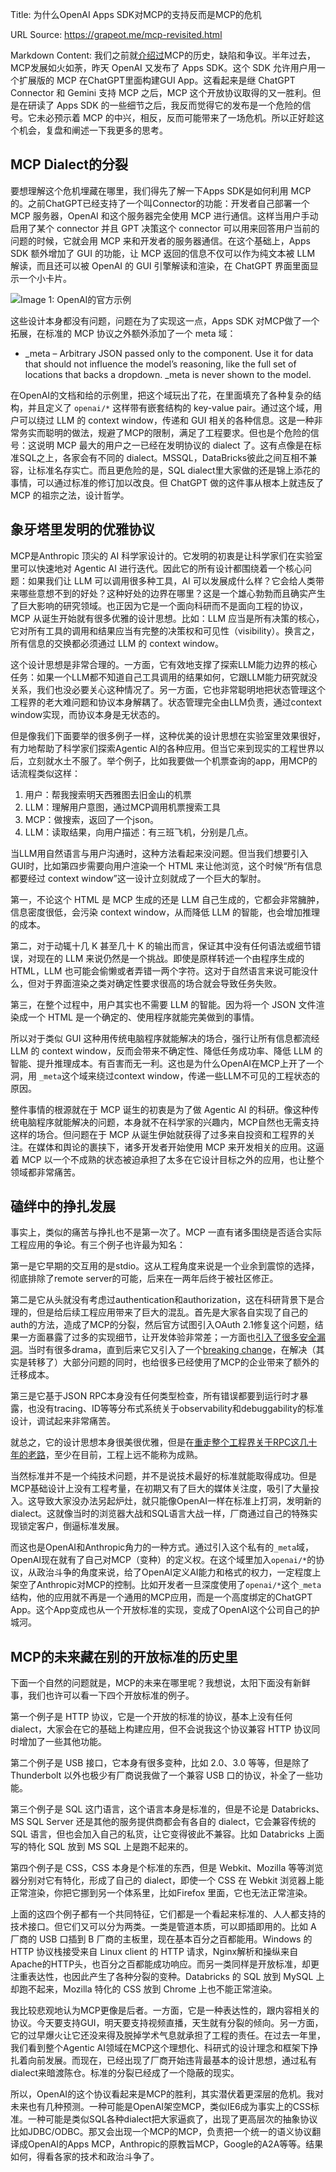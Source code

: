 Title: 为什么OpenAI Apps SDK对MCP的支持反而是MCP的危机

URL Source: https://grapeot.me/mcp-revisited.html

Markdown Content:
我们之前就[介绍过](https://grapeot.me/mcp.html)MCP的历史，缺陷和争议。半年过去，MCP发展如火如荼，昨天 OpenAI 又发布了 Apps SDK。这个 SDK 允许用户用一个扩展版的 MCP 在ChatGPT里面构建GUI App。这看起来是继 ChatGPT Connector 和 Gemini 支持 MCP 之后，MCP 这个开放协议取得的又一胜利。但是在研读了 Apps SDK 的一些细节之后，我反而觉得它的发布是一个危险的信号。它未必预示着 MCP 的中兴，相反，反而可能带来了一场危机。所以正好趁这个机会，复盘和阐述一下我更多的思考。

MCP Dialect的分裂
--------------

要想理解这个危机埋藏在哪里，我们得先了解一下Apps SDK是如何利用 MCP 的。之前ChatGPT已经支持了一个叫Connector的功能：开发者自己部署一个 MCP 服务器，OpenAI 和这个服务器完全使用 MCP 进行通信。这样当用户手动启用了某个 connector 并且 GPT 决策这个 connector 可以用来回答用户当前的问题的时候，它就会用 MCP 来和开发者的服务器通信。在这个基础上，Apps SDK 额外增加了 GUI 的功能，让 MCP 返回的信息不仅可以作为纯文本被 LLM 解读，而且还可以被 OpenAI 的 GUI 引擎解读和渲染，在 ChatGPT 界面里面显示一个小卡片。

![Image 1: OpenAI的官方示例](https://developers.openai.com/images/apps-sdk/inline_display_mode.png)

这些设计本身都没有问题，问题在为了实现这一点，Apps SDK 对MCP做了一个拓展，在标准的 MCP 协议之外额外添加了一个 meta 域：

*   _meta – Arbitrary JSON passed only to the component. Use it for data that should not influence the model’s reasoning, like the full set of locations that backs a dropdown. _meta is never shown to the model.

在OpenAI的文档和给的示例里，把这个域玩出了花，在里面填充了各种复杂的结构，并且定义了 `openai/*` 这样带有嵌套结构的 key-value pair。通过这个域，用户可以绕过 LLM 的 context window，传递和 GUI 相关的各种信息。这是一种非常务实而聪明的做法，规避了MCP的限制，满足了工程要求。但也是个危险的信号：这说明 MCP 最大的用户之一已经在发明协议的 dialect 了。这有点像是在标准SQL之上，各家会有不同的 dialect。MSSQL，DataBricks彼此之间互相不兼容，让标准名存实亡。而且更危险的是，SQL dialect里大家做的还是锦上添花的事情，可以通过标准的修订加以改良。但 ChatGPT 做的这件事从根本上就违反了 MCP 的祖宗之法，设计哲学。

象牙塔里发明的优雅协议
-----------

MCP是Anthropic 顶尖的 AI 科学家设计的。它发明的初衷是让科学家们在实验室里可以快速地对 Agentic AI 进行迭代。因此它的所有设计都围绕着一个核心问题：如果我们让 LLM 可以调用很多种工具，AI 可以发展成什么样？它会给人类带来哪些意想不到的好处？这种好处的边界在哪里？这是一个雄心勃勃而且确实产生了巨大影响的研究领域。也正因为它是一个面向科研而不是面向工程的协议，MCP 从诞生开始就有很多优雅的设计思想。比如：LLM 应当是所有决策的核心，它对所有工具的调用和结果应当有完整的决策权和可见性（visibility）。换言之，所有信息的交换都必须通过 LLM 的 context window。

这个设计思想是非常合理的。一方面，它有效地支撑了探索LLM能力边界的核心任务：如果一个LLM都不知道自己工具调用的结果如何，它跟LLM能力研究就没关系，我们也没必要关心这种情况了。另一方面，它也非常聪明地把状态管理这个工程界的老大难问题和协议本身解耦了。状态管理完全由LLM负责，通过context window实现，而协议本身是无状态的。

但是像我们下面要举的很多例子一样，这种优美的设计思想在实验室里效果很好，有力地帮助了科学家们探索Agentic AI的各种应用。但当它来到现实的工程世界以后，立刻就水土不服了。举个例子，比如我要做一个机票查询的app，用MCP的话流程类似这样：

1.   用户：帮我搜索明天西雅图去旧金山的机票
2.   LLM：理解用户意图，通过MCP调用机票搜索工具
3.   MCP：做搜索，返回了一个json。
4.   LLM：读取结果，向用户描述：有三班飞机，分别是几点。

当LLM用自然语言与用户沟通时，这种方法看起来没问题。但当我们想要引入 GUI时，比如第四步需要向用户渲染一个 HTML 来让他浏览，这个时候“所有信息都要经过 context window”这一设计立刻就成了一个巨大的掣肘。

第一，不论这个 HTML 是 MCP 生成的还是 LLM 自己生成的，它都会非常臃肿，信息密度很低，会污染 context window，从而降低 LLM 的智能，也会增加推理的成本。

第二，对于动辄十几 K 甚至几十 K 的输出而言，保证其中没有任何语法或细节错误，对现在的 LLM 来说仍然是一个挑战。即使是原样转述一个由程序生成的 HTML，LLM 也可能会偷懒或者弄错一两个字符。这对于自然语言来说可能没什么，但对于界面渲染之类对确定性要求很高的场合就会导致任务失败。

第三，在整个过程中，用户其实也不需要 LLM 的智能。因为将一个 JSON 文件渲染成一个 HTML 是一个确定的、使用程序就能完美做到的事情。

所以对于类似 GUI 这种用传统电脑程序就能解决的场合，强行让所有信息都流经 LLM 的 context window，反而会带来不确定性、降低任务成功率、降低 LLM 的智能、提升推理成本。有百害而无一利。这也是为什么OpenAI在MCP上开了一个洞，用 `_meta`这个域来绕过context window，传递一些LLM不可见的工程状态的原因。

整件事情的根源就在于 MCP 诞生的初衷是为了做 Agentic AI 的科研。像这种传统电脑程序就能解决的问题，本身就不在科学家的兴趣内，MCP自然也无需支持这样的场合。但问题在于 MCP 从诞生伊始就获得了过多来自投资和工程界的关注。在媒体和舆论的裹挟下，诸多开发者开始使用 MCP 来开发相关的应用。这逼着 MCP 以一个不成熟的状态被迫承担了太多在它设计目标之外的应用，也让整个领域都非常痛苦。

磕绊中的挣扎发展
--------

事实上，类似的痛苦与挣扎也不是第一次了。MCP 一直有诸多围绕是否适合实际工程应用的争论。有三个例子也许最为知名：

第一是它早期的交互用的是stdio。这从工程角度来说是一个业余到震惊的选择，彻底排除了remote server的可能，后来在一两年后终于被社区修正。

第二是它从头就没有考虑过authentication和authorization，这在科研背景下是合理的，但是给后续工程应用带来了巨大的混乱。首先是大家各自实现了自己的auth的方法，造成了MCP的分裂，然后官方试图引入OAuth 2.1修复这个问题，结果一方面暴露了过多的实现细节，让开发体验非常差；一方面也[引入了很多安全漏洞](https://www.docker.com/blog/mpc-horror-stories-cve-2025-49596-local-host-breach/)。当时有很多drama，直到后来它又引入了一个[breaking change](https://modelcontextprotocol.io/specification/2025-06-18/changelog)，在解决（其实是转移了）大部分问题的同时，也给很多已经使用了MCP的企业带来了额外的迁移成本。

第三是它基于JSON RPC本身没有任何类型检查，所有错误都要到运行时才暴露，也没有tracing、ID等等分布式系统关于observability和debuggability的标准设计，调试起来非常痛苦。

就总之，它的设计思想本身很美很优雅，但是在[重走整个工程界关于RPC这几十年的老路](https://julsimon.medium.com/why-mcps-disregard-for-40-years-of-rpc-best-practices-will-burn-enterprises-8ef85ce5bc9b)，至少在目前，工程上远不能称为成熟。

当然标准并不是一个纯技术问题，并不是说技术最好的标准就能取得成功。但是MCP基础设计上没有工程考量，在初期又有了巨大的媒体关注度，吸引了大量投入。这导致大家没办法另起炉灶，就只能像OpenAI一样在标准上打洞，发明新的dialect。这就像当时的浏览器大战和SQL语言大战一样，厂商通过自己的特殊实现锁定客户，倒逼标准发展。

而这也是OpenAI和Anthropic角力的一种方式。通过引入这个私有的`_meta`域，OpenAI现在就有了自己对MCP（变种）的定义权。在这个域里加入`openai/*`的协议，从政治斗争的角度来说，给了OpenAI定义AI能力和格式的权力，一定程度上架空了Anthropic对MCP的控制。比如开发者一旦深度使用了`openai/*`这个`_meta`结构，他的应用就不再是一个通用的MCP应用，而是一个高度绑定的ChatGPT App。这个App变成也从一个开放标准的实现，变成了OpenAI这个公司自己的护城河。

MCP的未来藏在别的开放标准的历史里
------------------

下面一个自然的问题就是，MCP的未来在哪里呢？我想说，太阳下面没有新鲜事，我们也许可以看一下四个开放标准的例子。

第一个例子是 HTTP 协议，它是一个开放的标准的协议，基本上没有任何 dialect，大家会在它的基础上构建应用，但不会说我这个协议兼容 HTTP 协议同时增加了一些其他功能。

第二个例子是 USB 接口，它本身有很多变种，比如 2.0、3.0 等等，但是除了 Thunderbolt 以外也极少有厂商说我做了一个兼容 USB 口的协议，补全了一些功能。

第三个例子是 SQL 这门语言，这个语言本身是标准的，但是不论是 Databricks、MS SQL Server 还是其他的服务提供商都会有各自的 dialect，它会兼容传统的 SQL 语言，但也会加入自己的私货，让它变得彼此不兼容。比如 Databricks 上面写的特化 SQL 放到 MS SQL 上是跑不起来的。

第四个例子是 CSS，CSS 本身是个标准的东西，但是 Webkit、Mozilla 等等浏览器分别对它有特化，形成了自己的 dialect，即使一个 CSS 在 Webkit 浏览器上能正常渲染，你把它挪到另一个体系里，比如Firefox 里面，它也无法正常渲染。

上面的这四个例子都有一个共同特征，它们都是一个看起来标准的、人人都支持的技术接口。但它们又可以分为两类。一类是管道本质，可以即插即用的。比如 A 厂商的 USB 口插到 B 厂商的主板里，现在基本百分之百都能用。Windows 的 HTTP 协议栈接受来自 Linux client 的 HTTP 请求，Nginx解析和操纵来自Apache的HTTP头，也百分之百都能成功响应。而另一类同样是开放标准，却更注重表达性，也因此产生了各种分裂的变种。Databricks 的 SQL 放到 MySQL 上却跑不起来，Mozilla 特化的 CSS 放到 Chrome 上也不能正常渲染。

我比较悲观地认为MCP更像是后者。一方面，它是一种表达性的，跟内容相关的协议。今天要支持GUI，明天要支持视频直播，天生就有分裂的倾向。另一方面，它的过早爆火让它还没来得及脱掉学术气息就承担了工程的责任。在过去一年里，我们看到整个Agentic AI领域在MCP这个理想化、科研式的设计理念和框架下挣扎着向前发展。而现在，已经出现了厂商开始违背最基本的设计思想，通过私有dialect来暗渡陈仓。标准的分裂已经成了一个隐蔽的现实。

所以，OpenAI的这个协议看起来是MCP的胜利，其实潜伏着更深层的危机。我对未来也有几种预测。一种可能是OpenAI架空MCP，类似IE6成为事实上的CSS标准。一种可能是类似SQL各种dialect把大家逼疯了，出现了更高层次的抽象协议比如JDBC/ODBC。那又会出现一个MCP的MCP，负责把一个统一的语义协议翻译成OpenAI的Apps MCP，Anthropic的原教旨MCP，Google的A2A等等。结果如何，得看各家的技术和政治斗争了。